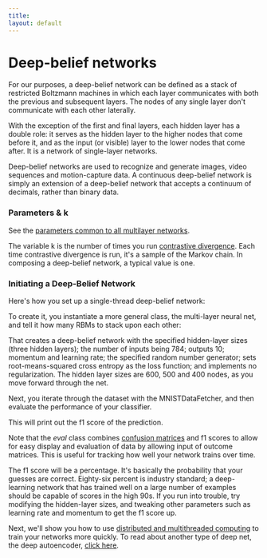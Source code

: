 ```yaml
---
title: 
layout: default
---
```


# Deep-belief networks

For our purposes, a deep-belief network can be defined as a stack of restricted Boltzmann machines in which each layer communicates with both the previous and subsequent layers. The nodes of any single layer don't communicate with each other laterally. 

With the exception of the first and final layers, each hidden layer has a double role: it serves as the hidden layer to the higher nodes that come before it, and as the input (or visible) layer to the lower nodes that come after. It is a network of single-layer networks. 

Deep-belief networks are used to recognize and generate images, video sequences and motion-capture data. A continuous deep-belief network is simply an extension of a deep-belief network that accepts a continuum of decimals, rather than binary data. 

### Parameters & k

See the [parameters common to all multilayer networks](../multinetwork.html).

The variable k is the number of times you run [contrastive divergence](../glossary.html#contrastivedivergence). Each time contrastive divergence is run, it's a sample of the Markov chain. In composing a deep-belief network, a typical value is one.

### Initiating a Deep-Belief Network

Here's how you set up a single-thread deep-belief network: 

To create it, you instantiate a more general class, the multi-layer neural net, and tell it how many RBMs to stack upon each other:

<script src="http://gist-it.appspot.com/https://github.com/deeplearning4j/dl4j-0.0.3.3-examples/blob/master/src/main/java/org/deeplearning4j/reconstruct/DBNExample.java?slice=28:38"></script>

That creates a deep-belief network with the specified hidden-layer sizes (three hidden layers); the number of inputs being 784; outputs 10; momentum and learning rate; the specified random number generator; sets root-means-squared cross entropy as the loss function; and implements no regularization. The hidden layer sizes are 600, 500 and 400 nodes, as you move forward through the net. 

Next, you iterate through the dataset with the MNISTDataFetcher, and then evaluate the performance of your classifier.

<script src="http://gist-it.appspot.com/https://github.com/deeplearning4j/dl4j-0.0.3.3-examples/blob/master/src/main/java/org/deeplearning4j/reconstruct/DBNExample.java?slice=41:59"></script>

This will print out the f1 score of the prediction.

Note that the *eval* class combines [confusion matrices](../glossary.html#confusionmatrix) and f1 scores to allow for easy display and evaluation of data by allowing input of outcome matrices. This is useful for tracking how well your network trains over time. 

The f1 score will be a percentage. It's basically the probability that your guesses are correct. Eighty-six percent is industry standard; a deep-learning network that has trained well on a large number of examples should be capable of scores in the high 90s. If you run into trouble, try modifying the hidden-layer sizes, and tweaking other parameters such as learning rate and momentum to get the f1 score up.

Next, we'll show you how to use [distributed and multithreaded computing](../scaleout.html) to train your networks more quickly. To read about another type of deep net, the deep autoencoder, [click here](../deepautoencoder.html). 
